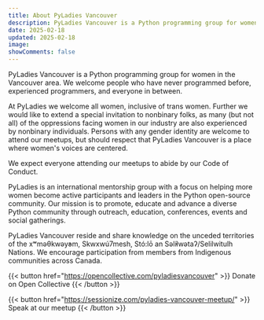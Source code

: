 ```yaml
---
title: About PyLadies Vancouver
description: PyLadies Vancouver is a Python programming group for women in the Vancouver area.
date: 2025-02-18
updated: 2025-02-18
image: 
showComments: false
---
```


PyLadies Vancouver is a Python programming group for women in the Vancouver area.
We welcome people who have never programmed before, experienced programmers, and everyone in between.

At PyLadies we welcome all women, inclusive of trans women. Further we would like to extend a special invitation to
nonbinary folks, as many (but not all) of the oppressions facing women in our industry are also experienced by nonbinary individuals.
Persons with any gender identity are welcome to attend our meetups, but should respect that PyLadies Vancouver is a place
where women's voices are centered.

We expect everyone attending our meetups to abide by our Code of Conduct.

PyLadies is an international mentorship group with a focus on helping more women become active participants and leaders
in the Python open-source community. Our mission is to promote, educate and advance a diverse Python community through outreach,
education, conferences, events and social gatherings.

PyLadies Vancouver reside and share knowledge on the unceded territories of the xʷməθkwəy̓əm, Skwxwú7mesh, Stó:lō an
Səl̓ílwətaʔ/Selilwitulh Nations. We encourage participation from members from Indigenous communities across Canada.


{{< button href="https://opencollective.com/pyladiesvancouver" >}}
    Donate on Open Collective
{{< /button >}}



{{< button href="https://sessionize.com/pyladies-vancouver-meetup/" >}}
    Speak at our meetup
{{< /button >}}


